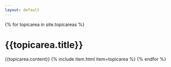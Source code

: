 ```yaml
---
layout: default
---
```


<!-- 
{% for topicarea in site.topicareas %}
  <h1> > Topic Area: {{topicarea.title}}</h1>
  {{topicarea.content}}
  {% for subject in topicarea.subjects %}
    {% assign subjects = site.subjects | where: "title", subject %}
    {% for subject in subjects %}
      <h2> >> Subject: {{subject.title}}</h2>
      {{subject.content}}

      {% for indicator in subject.indicators %}
        {% assign indicators = site.indicators | where: "title", indicator %}
        {% for indicator in indicators %}
          <h3> >>> Indicator: {{indicator.title}}</h3>
          {{indicator.content}}
        {% endfor %}
      {% endfor %}

      

    {% endfor %}
  {% endfor %}
{% endfor %}

 -->


{% for topicarea in site.topicareas %}
  <h1>{{topicarea.title}}</h1>
  {{topicarea.content}}
  {% include item.html item=topicarea %}
{% endfor %}
